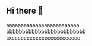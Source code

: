 ## Hi there 👋

aaaaaaaaaaaaaaaaaaaaaaaaa  
bbbbbbbbbbbbbbbbbbbbbbbbb  
cxccccccccccccccccccccccc  


<!--
**23jy0223/23jy0223** is a ✨ _special_ ✨ repository because its `README.md` (this file) appears on your GitHub profile.

Here are some ideas to get you started:

- 🔭 I’m currently working on ...
- 🌱 I’m currently learning ...
- 👯 I’m looking to collaborate on ...
- 🤔 I’m looking for help with ...
- 💬 Ask me about ...
- 📫 How to reach me: ...
- 😄 Pronouns: ...
- ⚡ Fun fact: ...
-->
